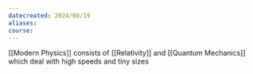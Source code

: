 ```yaml
---
datecreated: 2024/08/19
aliases: 
course:
---
```

[[Modern Physics]] consists of [[Relativity]] and [[Quantum Mechanics]] which deal with high speeds and tiny sizes